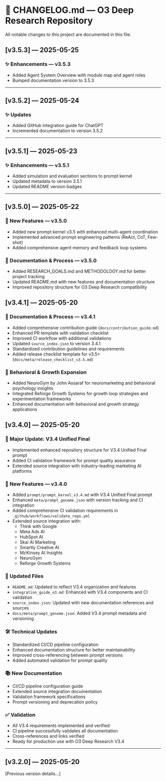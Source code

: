 # 📓 CHANGELOG.md — O3 Deep Research Repository

All notable changes to this project are documented in this file.

## [v3.5.3] — 2025-05-25

### ✨ Enhancements — v3.5.3
- Added Agent System Overview with module map and agent roles
- Bumped documentation version to 3.5.3

---

## [v3.5.2] — 2025-05-24

### ✨ Updates
- Added GitHub integration guide for ChatGPT
- Incremented documentation to version 3.5.2

---

## [v3.5.1] — 2025-05-23

### ✨ Enhancements — v3.5.1
- Added simulation and evaluation sections to prompt kernel
- Updated metadata to version 3.5.1
- Updated README version badges

---

## [v3.5.0] — 2025-05-22

### 🚀 New Features — v3.5.0
- Added new prompt kernel v3.5 with enhanced multi-agent coordination
- Implemented advanced prompt engineering patterns (ReAct, CoT, Few-shot)
- Added comprehensive agent memory and feedback loop systems

### 📝 Documentation & Process — v3.5.0
- Added RESEARCH_GOALS.md and METHODOLOGY.md for better project tracking
- Updated README.md with new features and documentation structure
- Improved repository structure for O3 Deep Research compatibility

## [v3.4.1] — 2025-05-20

### 📝 Documentation & Process — v3.4.1
- Added comprehensive contribution guide (`docs/contribution_guide.md`)
- Enhanced PR template with validation checklist
- Improved CI workflow with additional validations
- Updated `source_index.json` to version 3.4.1
- Standardized contribution guidelines and requirements
- Added release checklist template for v3.5+ (`docs/meta/release_checklist_v3.5.md`)

### 🧠 Behavioral & Growth Expansion
- Added NeuroGym by John Assaraf for neuromarketing and behavioral psychology insights
- Integrated Reforge Growth Systems for growth loop strategies and experimentation frameworks
- Enhanced documentation with behavioral and growth strategy applications

## [v3.4.0] — 2025-05-20

### 🌟 Major Update: V3.4 Unified Final
- Implemented enhanced repository structure for V3.4 Unified Final prompt
- Added CI validation framework for prompt quality assurance
- Extended source integration with industry-leading marketing AI platforms

### 🚀 New Features — v3.4.0
- Added `prompt/prompt_kernel_v3.4.md` with V3.4 Unified Final prompt
- Enhanced `meta/prompt_genome.json` with version tracking and CI integration
- Added comprehensive CI validation requirements in `.github/workflows/validate_repo.yml`
- Extended source integration with:
  - Think with Google
  - Meta Ads AI
  - HubSpot AI
  - Skai AI Marketing
  - Smartly Creative AI
  - McKinsey AI Insights
  - NeuroGym
  - Reforge Growth Systems

### 🔄 Updated Files
- `README.md`: Updated to reflect V3.4 organization and features
- `integration_guide_o3.md`: Enhanced with V3.4 components and CI validation
- `source_index.json`: Updated with new documentation references and sources
- `docs/meta/prompt_genome.json`: Added V3.4 prompt metadata and versioning

### 🛠️ Technical Updates
- Standardized CI/CD pipeline configuration
- Enhanced documentation structure for better maintainability
- Improved cross-referencing between prompt versions
- Added automated validation for prompt quality

### 📚 New Documentation
- CI/CD pipeline configuration guide
- Extended source integration documentation
- Validation framework specifications
- Prompt versioning and deprecation policy

### ✅ Validation
- All V3.4 requirements implemented and verified
- CI pipeline successfully validates all documentation
- Cross-references and links verified
- Ready for production use with O3 Deep Research V3.4

---

## [v3.2.0] — 2025-05-20
[Previous version details...]
